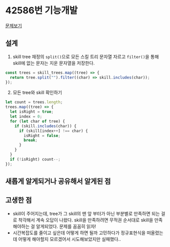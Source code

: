 # 42586번 기능개발 

[문제보기](https://programmers.co.kr/learn/courses/30/lessons/42586)

## 설계
1. skill tree 재정의
`split()`으로 모든 스킬 트리 문자열 자르고 `filter()`을 통해 skill에 없는 문자는 지운 문자열을 저장한다.

```javascript
const trees = skill_trees.map((tree) => {
  return tree.split("").filter((char) => skill.includes(char));
});
```

2. 모든 tree와 skill 확인하기

```javascript
let count = trees.length;
trees.map((tree) => {
  let isRight = true;
  let index = 0;
  for (let char of tree) {
    if (skill.includes(char)) {
      if (skill[index++] !== char) {
        isRight = false;
        break;
      }
    }
  }
  if (!isRight) count--;
});
```

## 새롭게 알게되거나 공유해서 알게된 점


## 고생한 점
- skill이 주어지는데, tree가 그 skill의 맨 앞 부터가 아닌 부분별로 만족하면 되는 걸로 착각해서 계속 오답이 나왔다. skill을 만족하려면 무적권 순서대로 skill을 만족해야하는 걸 알게되었다. 문제를 꼼꼼히 읽자! 
- 시간복잡도를 줄이고 싶은데 어떻게 하면 될까 고민하다가 정규표현식을 떠올렸는데 어떻게 해야할지 모르겠어서 시도해보았지만 실패했다..
